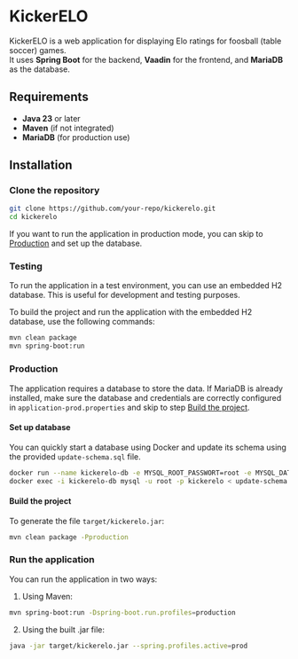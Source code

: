 # KickerELO

KickerELO is a web application for displaying Elo ratings for foosball (table soccer) games.  
It uses **Spring Boot** for the backend, **Vaadin** for the frontend, and **MariaDB** as the database.

## Requirements

- **Java 23** or later
- **Maven** (if not integrated)
- **MariaDB** (for production use)

## Installation

### Clone the repository
```sh
git clone https://github.com/your-repo/kickerelo.git
cd kickerelo
```

If you want to run the application in production mode, you can skip to [Production](#production) and set up the database.


### Testing

To run the application in a test environment, you can use an embedded H2 database. This is useful for development and testing purposes.

To build the project and run the application with the embedded H2 database, use the following commands:

```sh
mvn clean package
mvn spring-boot:run
```


### Production

The application requires a database to store the data. If MariaDB is already installed, make sure the database and
credentials are correctly configured in `application-prod.properties` and skip to step [Build the project](#build-the-project).

#### Set up database

You can quickly start a database using Docker and update its schema using the provided `update-schema.sql` file.

```sh
docker run --name kickerelo-db -e MYSQL_ROOT_PASSWORT=root -e MYSQL_DATABASE=kickerelo -p 3306:3306 -d mariadb:latest
docker exec -i kickerelo-db mysql -u root -p kickerelo < update-schema.sql
```


#### Build the project

To generate the file `target/kickerelo.jar`:

```sh
mvn clean package -Pproduction
```

### Run the application

You can run the application in two ways:

1. Using Maven:

```sh
mvn spring-boot:run -Dspring-boot.run.profiles=production
```

2. Using the built .jar file:

```sh
java -jar target/kickerelo.jar --spring.profiles.active=prod
```
